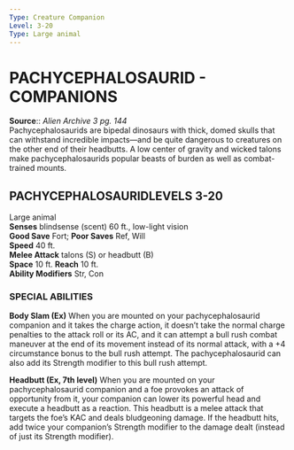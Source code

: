 ```yaml
---
Type: Creature Companion
Level: 3-20
Type: Large animal  
---
```

# PACHYCEPHALOSAURID - COMPANIONS

**Source**:: _Alien Archive 3 pg. 144_  
Pachycephalosaurids are bipedal dinosaurs with thick, domed skulls that can withstand incredible impacts—and be quite dangerous to creatures on the other end of their headbutts. A low center of gravity and wicked talons make pachycephalosaurids popular beasts of burden as well as combat-trained mounts.

## PACHYCEPHALOSAURIDLEVELS 3-20

Large animal  
**Senses** blindsense (scent) 60 ft., low-light vision  
**Good Save** Fort; **Poor Saves** Ref, Will  
**Speed** 40 ft.  
**Melee Attack** talons (S) or headbutt (B)  
**Space** 10 ft. **Reach** 10 ft.  
**Ability Modifiers** Str, Con  

### SPECIAL ABILITIES

**Body Slam (Ex)** When you are mounted on your pachycephalosaurid companion and it takes the charge action, it doesn’t take the normal charge penalties to the attack roll or its AC, and it can attempt a bull rush combat maneuver at the end of its movement instead of its normal attack, with a +4 circumstance bonus to the bull rush attempt. The pachycephalosaurid can also add its Strength modifier to this bull rush attempt.

**Headbutt (Ex, 7th level)** When you are mounted on your pachycephalosaurid companion and a foe provokes an attack of opportunity from it, your companion can lower its powerful head and execute a headbutt as a reaction. This headbutt is a melee attack that targets the foe’s KAC and deals bludgeoning damage. If the headbutt hits, add twice your companion’s Strength modifier to the damage dealt (instead of just its Strength modifier).

